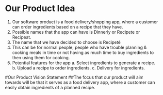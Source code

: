# Our Product Idea
1. Our software product is a food delivery/shopping app, where a customer can order ingredients based on a recipe that they have.
2. Possible names that the app can have is Dinnerly or Recipete or Recipeat.
3. The name that we have decided to choose is Recipeté
4. This can be for normal people, people who have trouble planning & cooking meals in time or not having as much time to buy ingredients to then using them for cooking.
5. Potential features for the app
   a. Select ingredients to generate a recipe.
   b. Upload a recipe to order ingredients.
   c. Delivery for ingredients.

#Our Product Vision Statement
   ##The focus that our product will aim towards will be that it serves as a food delivery app, where a customer can easily obtain ingredients of a planned recipe.
